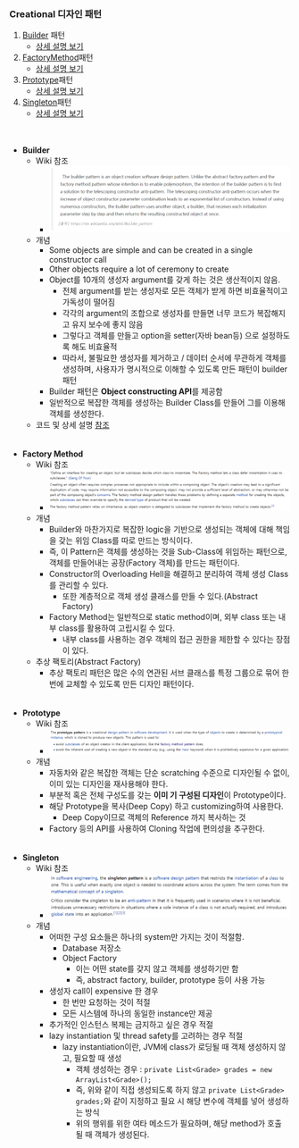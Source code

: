 ### Creational 디자인 패턴
1. <a href="#builder">Builder</a> 패턴
    - <a href="https://github.com/hongjw1991/Java-DataStructure-Algorithm-DesignPattern/tree/master/DesignPattern/Creational/Builder">상세 설명 보기</a>
2. <a href="#factoryMethod">FactoryMethod</a>패턴
    - <a href="https://github.com/hongjw1991/Java-DataStructure-Algorithm-DesignPattern/tree/master/DesignPattern/Creational/FactoryMethod">상세 설명 보기</a>
3. <a href="#prototype">Prototype</a>패턴
    - <a href="https://github.com/hongjw1991/Java-DataStructure-Algorithm-DesignPattern/tree/master/DesignPattern/Creational/Prototype">상세 설명 보기</a>
4. <a href="#singleton">Singleton</a>패턴
    - <a href="https://github.com/hongjw1991/Java-DataStructure-Algorithm-DesignPattern/tree/master/DesignPattern/Creational/Singleton">상세 설명 보기</a>
</br></br></br>
- <b id="builder">Builder</b>
    - Wiki 참조
        - ![Alt Text](./image/BuilderPatternExplain.png)
    - 개념
        - Some objects are simple and can be created in a single constructor call
        - Other objects require a lot of ceremony to create
        - Object를 10개의 생성자 argument를 갖게 하는 것은 생산적이지 않음.
            - 전체 argument를 받는 생성자로 모든 객체가 받게 하면 비효율적이고 가독성이 떨어짐
            - 각각의 argument의 조합으로 생성자를 만들면 너무 코드가 복잡해지고 유지 보수에 좋지 않음
            - 그렇다고 객체를 만들고 option을 setter(자바 bean등) 으로 설정하도록 해도 비효율적
            - 따라서, 불필요한 생성자를 제거하고 / 데이터 순서에 무관하게 객체를 생성하며, 사용자가 명시적으로 이해할 수 있도록 만든 패턴이 builder 패턴
        - Builder 패턴은 <b>Object constructing API</b>를 제공함
        - 일반적으로 복잡한 객체를 생성하는 Builder Class를 만들어 그를 이용해 객체를 생성한다.
    - 코드 및 상세 설명 <a href="https://github.com/hongjw1991/Java-DataStructure-Algorithm-DesignPattern/tree/master/DesignPattern/Creational/Builder">참조</a>
</br></br></br>
- <b id="factoryMethod">Factory Method</b>
    - Wiki 참조
        - ![Alt Text](./image/FactoryMethodPatternWiki.png)
    - 개념
        - Builder와 마찬가지로 복잡한 logic을 기반으로 생성되는 객체에 대해 책임을 갖는 위임 Class를 따로 만드는 방식이다.
        - 즉, 이 Pattern은 객체를 생성하는 것을 Sub-Class에 위임하는 패턴으로, 객체를 만들어내는 공장(Factory 객체)를 만드는 패턴이다.
        - Constructor의 Overloading Hell을 해결하고 분리하여 객체 생성 Class를 관리할 수 있다.
            - 또한 계층적으로 객체 생성 클래스를 만들 수 있다.(Abstract Factory)
        - Factory Method는 일반적으로 static method이며, 외부 class 또는 내부 class를 활용하여 고립시킬 수 있다.
            - 내부 class를 사용하는 경우 객체의 접근 권한을 제한할 수 있다는 장점이 있다.
    - 추상 팩토리(Abstract Factory)
        - 추상 팩토리 패턴은 많은 수의 연관된 서브 클래스를 특정 그룹으로 묶어 한번에 교체할 수 있도록 만든 디자인 패턴이다.
</br></br></br>
- <b id="prototype">Prototype</b>
    - Wiki 참조
        - ![Alt Text](./image/PrototypePatternWiki.png)
    - 개념
        - 자동차와 같은 복잡한 객체는 단순 scratching 수준으로 디자인될 수 없이, 이미 있는 디자인을 재사용해야 한다.
        - 부분적 혹은 전체 구성도를 갖는 <b>이미 기 구성된 디자인</b>이 Prototype이다.
        - 해당 Prototype을 복사(Deep Copy) 하고 customizing하여 사용한다.
            - Deep Copy이므로 객체의 Reference 까지 복사하는 것
        - Factory 등의 API를 사용하여 Cloning 작업에 편의성을 추구한다.
</br></br></br>
- <b id="singleton">Singleton</b>
    - Wiki 참조
        - ![Alt Text](./image/SingletonPatternWiki.png)
    - 개념
        - 어떠한 구성 요소들은 하나의 system만 가지는 것이 적절함.
            - Database 저장소
            - Object Factory
                - 이는 어떤 state를 갖지 않고 객체를 생성하기만 함
                - 즉, abstract factory, builder, prototype 등이 사용 가능
        - 생성자 call이 expensive 한 경우
            - 한 번만 요청하는 것이 적절
            - 모든 시스템에 하나의 동일한 instance만 제공
        - 추가적인 인스턴스 복제는 금지하고 싶은 경우 적절
        - lazy instantiation 및 thread safety를 고려하는 경우 적절
            - lazy instantiation이란, JVM에 class가 로딩될 때 객체 생성하지 않고, 필요할 때 생성
                - 객체 생성하는 경우 : ```private List<Grade> grades = new ArrayList<Grade>();```
                - 즉, 위와 같이 직접 생성되도록 하지 않고 ```private List<Grade> grades;```와 같이 지정하고 필요 시 해당 변수에 객체를 넣어 생성하는 방식
                - 위의 행위를 위한 여타 메소드가 필요하며, 해당 method가 호출 될 때 객체가 생성된다.
